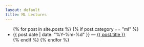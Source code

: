 ```yaml
---
layout: default
title: ML Lectures
---
```


<ul>
{% for post in site.posts %}
  {% if post.category == "ml" %}
    <li>
      {{ post.date | date: "%Y-%m-%d"  }} &mdash; <a href="{{ post.url }}">{{ post.title }}</a>
    </li>
  {% endif %}
{% endfor %}
</ul>

